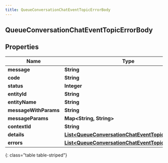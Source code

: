 ```yaml
---
title: QueueConversationChatEventTopicErrorBody
---
```


## QueueConversationChatEventTopicErrorBody

## Properties

| Name                  | Type                                                                                                                         | Description | Notes      |
| --------------------- | ---------------------------------------------------------------------------------------------------------------------------- | ----------- | ---------- |
| **message**           | <!----><!---->**String**<!---->                                                                                              |             | [optional] |
| **code**              | <!----><!---->**String**<!---->                                                                                              |             | [optional] |
| **status**            | <!----><!---->**Integer**<!---->                                                                                             |             | [optional] |
| **entityId**          | <!----><!---->**String**<!---->                                                                                              |             | [optional] |
| **entityName**        | <!----><!---->**String**<!---->                                                                                              |             | [optional] |
| **messageWithParams** | <!----><!---->**String**<!---->                                                                                              |             | [optional] |
| **messageParams**     | <!----><!---->**Map&lt;String, String&gt;**<!---->                                                                           |             | [optional] |
| **contextId**         | <!----><!---->**String**<!---->                                                                                              |             | [optional] |
| **details**           | <!----><!---->[**List&lt;QueueConversationChatEventTopicDetail&gt;**](QueueConversationChatEventTopicDetail.md)<!---->       |             | [optional] |
| **errors**            | <!----><!---->[**List&lt;QueueConversationChatEventTopicErrorBody&gt;**](QueueConversationChatEventTopicErrorBody.md)<!----> |             | [optional] |

{: class="table table-striped"}
